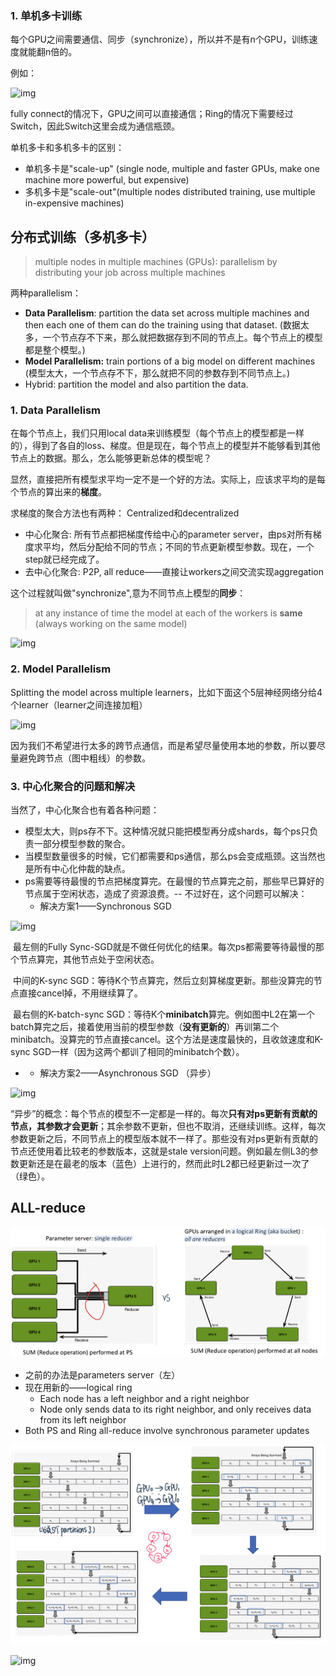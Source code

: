 ### 1. 单机多卡训练

每个GPU之间需要通信、同步（synchronize），所以并不是有n个GPU，训练速度就能翻n倍的。

例如：

![img](https://cdn.mathpix.com/snip/images/6UpUK2ib1ACVqIj-N7a42p-Gs-V2xUZrTcFTkAWHbD8.original.fullsize.png)

fully connect的情况下，GPU之间可以直接通信；Ring的情况下需要经过Switch，因此Switch这里会成为通信瓶颈。



 单机多卡和多机多卡的区别：

- 单机多卡是"scale-up" (single node, multiple and faster GPUs, make one machine more powerful, but expensive)
- 多机多卡是"scale-out"(multiple nodes distributed training, use multiple in-expensive machines)



## 分布式训练（多机多卡）

> multiple nodes in multiple machines (GPUs): parallelism by distributing your job across multiple machines

两种parallelism：

- **Data Parallelism**: partition the data set across multiple machines and then each one of them can do the training using that dataset. (数据太多，一个节点存不下来，那么就把数据存到不同的节点上。每个节点上的模型都是整个模型。)
- **Model Parallelism:** train portions of a big model on different machines (模型太大，一个节点存不下，那么就把不同的参数存到不同节点上。)
- Hybrid: partition the model and also partition the data.

### 1. Data Parallelism

在每个节点上，我们只用local data来训练模型（每个节点上的模型都是一样的），得到了各自的loss、梯度。但是现在，每个节点上的模型并不能够看到其他节点上的数据。那么，怎么能够更新总体的模型呢？

显然，直接把所有模型求平均一定不是一个好的方法。实际上，应该求平均的是每个节点的算出来的**梯度**。

求梯度的聚合方法也有两种： Centralized和decentralized

- 中心化聚合: 所有节点都把梯度传给中心的parameter server，由ps对所有梯度求平均，然后分配给不同的节点；不同的节点更新模型参数。现在，一个step就已经完成了。
- 去中心化聚合: P2P, all reduce——直接让workers之间交流实现aggregation

这个过程就叫做"synchronize",意为不同节点上模型的**同步**：

> at any instance of time the model at each of the workers is **same** (always working on the same model)

![img](https://jace-yang.github.io/Full-Stack_Data-Analyst/images/DL_GPU_5.png)



### 2. Model Parallelism

Splitting the model across multiple learners，比如下面这个5层神经网络分给4个learner（learner之间连接加粗）

![img](https://jace-yang.github.io/Full-Stack_Data-Analyst/images/DL_GPU_3.png)

因为我们不希望进行太多的跨节点通信，而是希望尽量使用本地的参数，所以要尽量避免跨节点（图中粗线）的参数。



### 3. 中心化聚合的问题和解决

当然了，中心化聚合也有着各种问题：

- 模型太大，则ps存不下。这种情况就只能把模型再分成shards，每个ps只负责一部分模型参数的聚合。
- 当模型数量很多的时候，它们都需要和ps通信，那么ps会变成瓶颈。这当然也是所有中心化仲裁的缺点。
- ps需要等待最慢的节点把梯度算完。在最慢的节点算完之前，那些早已算好的节点属于空闲状态，造成了资源浪费。-- 不过好在，这个问题可以解决：
  - 解决方案1——Synchronous SGD 

![img](https://jace-yang.github.io/Full-Stack_Data-Analyst/images/DL_GPU_6.png)

​	最左侧的Fully Sync-SGD就是不做任何优化的结果。每次ps都需要等待最慢的那个节点算完，其他节点处于空闲状态。

​	中间的K-sync SGD：等待K个节点算完，然后立刻算梯度更新。那些没算完的节点直接cancel掉，不用继续算了。

​	最右侧的K-batch-sync SGD：等待K个**minibatch**算完。例如图中L2在第一个batch算完之后，接着使用当前的模型参数（**没有更新的**）再训第二个minibatch。没算完的节点直接cancel。这个方法是速度最快的，且收敛速度和K-sync SGD一样（因为这两个都训了相同的minibatch个数）。



- - 解决方案2——Asynchronous SGD （异步）

![img](https://jace-yang.github.io/Full-Stack_Data-Analyst/images/DL_GPU_7.png)

​	“异步”的概念：每个节点的模型不一定都是一样的。每次**只有对ps更新有贡献的节点，其参数才会更新**；其余参数不更新，但也不取消，还继续训练。这样，每次参数更新之后，不同节点上的模型版本就不一样了。那些没有对ps更新有贡献的节点还使用着比较老的参数版本，这就是stale version问题。例如最左侧L3的参数更新还是在最老的版本（蓝色）上进行的，然而此时L2都已经更新过一次了（绿色）。



## ALL-reduce

![img](https://github.com/Jace-Yang/Full-Stack_Data-Analyst/raw/main/book/images/DL_GPU_20.png)

- 之前的办法是parameters server（左）
- 现在用新的——logical ring
  - Each node has a left neighbor and a right neighbor
  - Node only sends data to its right neighbor, and only receives data from its left neighbor
- Both PS and Ring all-reduce involve synchronous parameter updates

![img](https://github.com/Jace-Yang/Full-Stack_Data-Analyst/raw/main/book/images/DL_GPU_21.png)

![img](https://github.com/Jace-Yang/Full-Stack_Data-Analyst/raw/main/book/images/DL_GPU_22.png)

